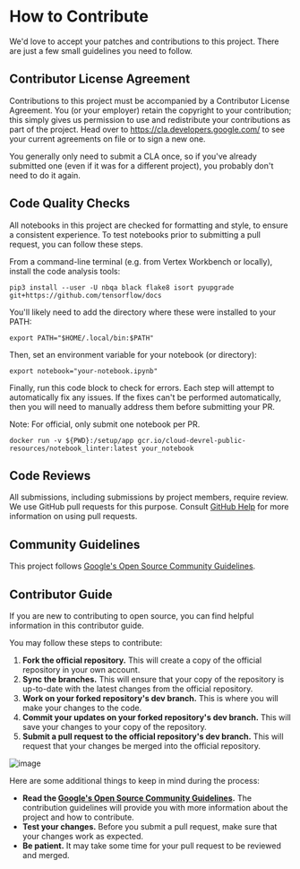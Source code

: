 # How to Contribute

We'd love to accept your patches and contributions to this project. There are
just a few small guidelines you need to follow.

## Contributor License Agreement

Contributions to this project must be accompanied by a Contributor License
Agreement. You (or your employer) retain the copyright to your contribution;
this simply gives us permission to use and redistribute your contributions as
part of the project. Head over to <https://cla.developers.google.com/> to see
your current agreements on file or to sign a new one.

You generally only need to submit a CLA once, so if you've already submitted one
(even if it was for a different project), you probably don't need to do it
again.

## Code Quality Checks

All notebooks in this project are checked for formatting and style, to ensure a
consistent experience. To test notebooks prior to submitting a pull request,
you can follow these steps.

From a command-line terminal (e.g. from Vertex Workbench or locally), install
the code analysis tools:

```shell
pip3 install --user -U nbqa black flake8 isort pyupgrade git+https://github.com/tensorflow/docs
```

You'll likely need to add the directory where these were installed to your PATH:

```shell
export PATH="$HOME/.local/bin:$PATH"
```

Then, set an environment variable for your notebook (or directory):

```shell
export notebook="your-notebook.ipynb"
```

Finally, run this code block to check for errors. Each step will attempt to
automatically fix any issues. If the fixes can't be performed automatically,
then you will need to manually address them before submitting your PR.

Note: For official, only submit one notebook per PR.

```shell
docker run -v ${PWD}:/setup/app gcr.io/cloud-devrel-public-resources/notebook_linter:latest your_notebook
```

## Code Reviews

All submissions, including submissions by project members, require review. We
use GitHub pull requests for this purpose. Consult
[GitHub Help](https://help.github.com/articles/about-pull-requests/) for more
information on using pull requests.

## Community Guidelines

This project follows [Google's Open Source Community
Guidelines](https:git//opensource.google/conduct/).

## Contributor Guide

If you are new to contributing to open source, you can find helpful information in this contributor guide.

You may follow these steps to contribute:

1. **Fork the official repository.** This will create a copy of the official repository in your own account.
2. **Sync the branches.** This will ensure that your copy of the repository is up-to-date with the latest changes from the official repository.
3. **Work on your forked repository's dev branch.** This is where you will make your changes to the code.
4. **Commit your updates on your forked repository's dev branch.** This will save your changes to your copy of the repository.
5. **Submit a pull request to the official repository's dev branch.** This will request that your changes be merged into the official repository.

![image](https://storage.googleapis.com/github-repo/img/contributing/contributor-guide-diagram.jpg)

Here are some additional things to keep in mind during the process:

- **Read the [Google's Open Source Community Guidelines](https://opensource.google/conduct/).** The contribution guidelines will provide you with more information about the project and how to contribute.
- **Test your changes.** Before you submit a pull request, make sure that your changes work as expected.
- **Be patient.** It may take some time for your pull request to be reviewed and merged.
